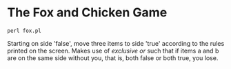 
# The Fox and Chicken Game

```
perl fox.pl
```

Starting on side 'false', move three items to side 'true' according
to the rules printed on the screen. Makes use of _exclusive or_ such
that if items a and b are on the same side without you, that is,
both false or both true, you lose.
